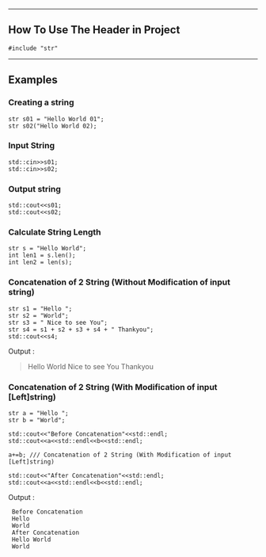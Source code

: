 
---
## How To Use The Header in  Project

```
#include "str"
```
---

## Examples

### Creating a string
```
str s01 = "Hello World 01";
str s02("Hello World 02);
```
### Input String
```
std::cin>>s01;
std::cin>>s02;
```
### Output string
```
std::cout<<s01;
std::cout<<s02;
```
### Calculate String Length
```
str s = "Hello World";
int len1 = s.len();
int len2 = len(s);
```
### Concatenation of 2 String (Without Modification of input string)
```
str s1 = "Hello ";
str s2 = "World";
str s3 = " Nice to see You";
str s4 = s1 + s2 + s3 + s4 + " Thankyou";
std::cout<<s4;
```
Output :
> Hello World Nice to see You Thankyou

### Concatenation of 2 String (With Modification of input [Left]string)
```
str a = "Hello ";
str b = "World";

std::cout<<"Before Concatenation"<<std::endl;
std::cout<<a<<std::endl<<b<<std::endl;

a+=b; /// Concatenation of 2 String (With Modification of input [Left]string)

std::cout<<"After Concatenation"<<std::endl;
std::cout<<a<<std::endl<<b<<std::endl;
```
Output :
```
 Before Concatenation
 Hello 
 World
 After Concatenation
 Hello World
 World
 
```
